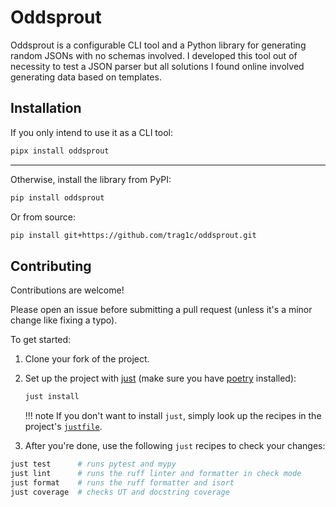 # Oddsprout

Oddsprout is a configurable CLI tool and a Python library for generating random
JSONs with no schemas involved. I developed this tool out of necessity to test a
JSON parser but all solutions I found online involved generating data based on
templates.

## Installation
If you only intend to use it as a CLI tool:
```sh
pipx install oddsprout
```

---

Otherwise, install the library from PyPI:
```sh
pip install oddsprout
```
Or from source:
```sh
pip install git+https://github.com/trag1c/oddsprout.git
```

## Contributing

Contributions are welcome!

Please open an issue before submitting a pull request (unless it's a minor
change like fixing a typo).

To get started:

1. Clone your fork of the project.
2. Set up the project with [just] (make sure you have [poetry] installed):
    ```sh
    just install
    ```

    !!! note
        If you don't want to install `just`, simply look up the recipes
        in the project's [`justfile`][justfile].

3. After you're done, use the following `just` recipes to check your changes:
```sh
just test      # runs pytest and mypy
just lint      # runs the ruff linter and formatter in check mode
just format    # runs the ruff formatter and isort
just coverage  # checks UT and docstring coverage
```

[poetry]: https://python-poetry.org/
[just]: https://github.com/casey/just/
[justfile]: https://github.com/trag1c/oddsprout/blob/main/justfile